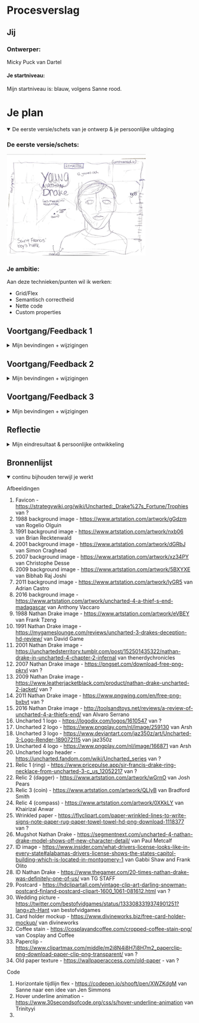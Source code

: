 # Procesverslag

## Jij

### Ontwerper:
Micky Puck van Dartel

#### Je startniveau:
Mijn startniveau is: blauw, volgens Sanne rood.





# Je plan

<details open>
  <summary>De eerste versie/schets van je ontwerp & je persoonlijke uitdaging</summary>

  ### De eerste versie/schets:
  <img src="readme-images/schets1.jpg" width="375px" alt="eerste versie/schets">


  ### Je ambitie:
  Aan deze technieken/punten wil ik werken:
  - Grid/Flex
  - Semantisch correctheid
  - Nette code
  - Custom properties

</details>




## Voortgang/Feedback 1

<details>
  <summary>Mijn bevindingen + wijzigingen</summary>

  ### Bevinding 1:
  <img src="readme-images/schets1.jpg" width="375px" alt="eerste schets">
  Jeremy leek het handig om ook de game te vermelden waar de Nathan Drake in voor komt en het jaartal.

  #### oplossing:
  Ik heb dit nog niet gecodeerd, maar ga ik zeker proberen.

  #### update:
  Ik heb het jaartal en de welke game het is op de cover gezet van elk jaartal, zodat je het meteen duidelijk ziet.

  ### Bevinding 2:
  Een parallax effect zou heel cool zijn om hier voor te gebruiken. Ook door de timeline rechts op de pagina.

  #### oplossing:
  Ik heb dit nog niet gecodeerd, maar ga ik zeker proberen. Een parallax was al mijn idee, maar Jeremy had ook aangegeven dat ik dan de timeline rechts ook mee zou kunnen bewegen.

  #### update:
  Dit idee heb ik niet meer toegepast, omdat ik mijn idee had veranderd. We mogen maar 1 pagina gebruiken en dit idee had is samen bedacht met nog een andere pagina waarin het goed zou werken. Toen Sanne de horizontale 'tijdlijn' liet zien, kreeg ik opeens ideeën om daar iets mee toen en dat heb ik dus uiteindelijk gedaan.

  ### Bevinding 3:
  <img src="readme-images/schets2.jpg" width="375px" alt="tweede schets">
  Omdat ik best weinig zou css'en en dat wel een doel is, zei Jeremy dat ik het kompas in css zou kunnen maken

  #### oplossing:
  Ik heb dit nog niet gecodeerd, maar ga ik zeker proberen te doen!

  #### update:
  Ik heb uiteindelijk geen kompas in mijn ontwerp gedaan. De wereldkaart viel weg en een kompas was überhaupt een extraatje.

  ### Bevinding 4:
  <img src="readme-images/ontwerp1.png" width="375px" alt="eerste eerste ontwerp">
  Sanne had aangegeven dat er maar 1 pagina mag zijn. Ik zou een popup kunnen gebruiken voor de 'tweede' pagina, maar dat leek mij niet heel handig, want ik wil dat de popup dan een soort pagina wordt en ik heb het idee dat dat veel te moeilijk zou worden.

  #### oplossing:
  Deze pagina haal ik weg. Het wordt nu alleen de pagina die je ziet in mijn eerste schets. Die is ook meer advanced.

  ### Bevinding 5:
  Jeremy gaf aan dat ik misschien deze pagina in het klein zou kunnen weergeven op de andere pagina, sinds deze wegvalt. Zodat je weet waar de Nathan Drake zich bevind in de timeline.

  #### oplossing:
  Ik heb dit nog niet gecodeerd, maar ga ik zeker proberen.

  #### update:
  Ik heb de wereldkaart uiteindelijk uit mijn ontwerp gelaten, omdat het dan veel te vol werd op de website. Ook vond ik het niet meer veel toevoegen voor de tijdlijn, omdat hij veel reist.

</details>




## Voortgang/Feedback 2

<details>
  <summary>Mijn bevindingen + wijzigingen</summary>

  ### Bevinding 1:
  <img src="readme-images/responsiveness.png" width="375px" alt="responsiveness ontwerp">
  De website is nog niet helemaal responsive. De jaartallen blijven erg groot en bij een erg klein scherm overlappen de onderdelen raar over elkaar. - Zara

  #### oplossing:
  Ik ga de jaartallen waarschijnlijk met een media query responsive maken. En ik ga mij niet heel erg focussen op kleinere schermen. Ik maak de website een beetje responsive, ook door tijd tekort.

  #### update:
  Ik heb de jaartallen nu iets kleiner gemaakt, waardoor het op kleinere schermen er iets beter uit ziet.

  ### Bevinding 2:
  <img src="readme-images/contrast1.png" width="375px" alt="contrast donkere achtergrond">
  <img src="readme-images/contrast2.png" width="375px" alt="contrast lichtere achtergrond">
  Voor de teksten moet ik letten op het contrast. - Zara

  #### oplossing:
  Ik heb het er ook met Sanne over gehad en ik ga nu een background toevoegen, voor beter contrast. Uncharted heeft 4 games met 4 verschillende menu stijlen. Ik ga die nu namaken en toevoegen aan de achtergrond van de tekst.

  #### update:
  Door tijd tekort en omdat het best lelijk eruit ziet. Heel inconsistent. Heb ik nu een Uncharted 1 stijl achtergrond gekozen voor de tekst om het contrast beter te maken. Ook heb ik een drop shadow toegevoegd aan de tekst. Dit is heel gebruikelijk voor Uncharted.

  ### Bevinding 3:
  Nog meer commentaar in de code weergeven. - Zara

  #### oplossing:
  Hier was ik nog niet aan toegekomen. Dit wilde ik zeker nog toepassen, niet alleen voor de voorwaarden maar ook voor mijzelf.

  ### Bevinding 4:
  Custom properties gebruiken. - Zara

  #### oplossing:
  Hier was ik nog niet aan toegekomen. Omdat het een voorwaarde is, moet ik dit nog even doen!

  ### Bevinding 5:
  Ik zou ook nog de game vermelden welke Nathan Drake in welke game voorkomt. - Zara

  #### oplossing:
  Ik heb het jaartal en de welke game het is op de cover gezet van elk jaartal, zodat je het meteen duidelijk ziet.

  ### Bevinding 6:
  Voor Sanne hoeft het niet perse, maar het is wel handig om nog voor een header te zorgen. Dit vind Google ook erg fijn.

  #### oplossing:
  Omdat de tijdlijn fullscreen is, vind ik het erg lelijk om nog ergens een header toe te voegen. Ik heb dit opgelost om de header na een paar seconde te laten verdwijnen nadat je op de website komt, zodat je wel weet waar de website over gaat.

  ### Bevinding 7:
  <img src="readme-images/mapjevoorbeeld1.png" width="375px" alt="mapje 1988">
  <img src="readme-images/mapjevoorbeeld2.png" width="375px" alt="mapje 1991">
  De mapjes met de tekst die verschijnen zijn misschien een beetje te groot. - Zara

  #### oplossing:
  Ik was al van plan het mapje wat kleiner te maken. De andere mapjes worden vervangen door andere voorwerpen.


</details>



## Voortgang/Feedback 3

<details>
  <summary>Mijn bevindingen + wijzigingen</summary>

  ### Bevinding 1:
  Nog even letten op toetsenbordnavigatie. - Ellen

  #### oplossing:
  Als ik genoeg tijd over heb, dan ga ik proberen dat toe te passen.


  ### Bevinding 2:
  Ik vind de tekst van de header onder het logo nog niet pakkend genoeg. - Mirte

  #### oplossing:
  Als ik tijd genoeg heb dan ga ik kijken of ik daar wat aan kan doen.

</details>




## Reflectie

<details>
  <summary>Mijn eindresultaat & persoonlijke ontwikkeling</summary>

  ### Je uitkomst - karakteristiek screenshot(s):
  <img src="readme-images/dummy-plaatje.jpg" width="375px" alt="final ontwerp">


  ### Dit ging goed/Heb ik geleerd:
  Korte omschrijving met plaatje(s)

  <img src="readme-images/dummy-plaatje.jpg" width="375px" alt="top">


  ### Dit was lastig/Is niet gelukt:
  Korte omschrijving met plaatje(s)

  <img src="readme-images/dummy-plaatje.jpg" width="375px" alt="bummer">
</details>


## Bronnenlijst

<details open>
<summary>continu bijhouden terwijl je werkt</summary>

Afbeeldingen
1. Favicon - https://strategywiki.org/wiki/Uncharted:_Drake%27s_Fortune/Trophies van ?
2. 1988 background image - https://www.artstation.com/artwork/gGdzm van Rogelio Olguin
3. 1991 background image - https://www.artstation.com/artwork/nxb06 van Brian Recktenwald
4. 2001 background image - https://www.artstation.com/artwork/dGRbJ van Simon Craghead
5. 2007 background image - https://www.artstation.com/artwork/xz34PY van Christophe Desse
6. 2009 background image - https://www.artstation.com/artwork/5BXYXE van Bibhab Raj Joshi
7. 2011 background image - https://www.artstation.com/artwork/lyGR5 van Adrian Castro
8. 2016 background image - https://www.artstation.com/artwork/uncharted-4-a-thief-s-end-madagascar van Anthony Vaccaro
9. 1988 Nathan Drake image - https://www.artstation.com/artwork/eVBEY van Frank Tzeng
10. 1991 Nathan Drake image - https://mygameslounge.com/reviews/uncharted-3-drakes-deception-hd-review/ van David Game
11. 2001 Nathan Drake image - https://unchartedsterritory.tumblr.com/post/152501435322/nathan-drake-in-uncharted-4-chapter-2-infernal van thenerdychronicles
12. 2007 Nathan Drake image - https://pngset.com/download-free-png-pkrvl van ?
13. 2009 Nathan Drake image - https://www.leatherjacketblack.com/product/nathan-drake-uncharted-2-jacket/ van ?
14. 2011 Nathan Drake image - https://www.pngwing.com/en/free-png-bxbvt van ?
15. 2016 Nathan Drake image - http://toolsandtoys.net/reviews/a-review-of-uncharted-4-a-thiefs-end/ van Alvaro Serrano
16. Uncharted 1 logo - https://logodix.com/logos/1610547 van ?
17. Uncharted 2 logo - https://www.pngplay.com/nl/image/259130 van Arsh
18. Uncharted 3 logo - https://www.deviantart.com/jaz350z/art/Uncharted-3-Logo-Render-189072115 van jaz350z
19. Uncharted 4 logo - https://www.pngplay.com/nl/image/166871 van Arsh
20. Uncharted logo header - https://uncharted.fandom.com/wiki/Uncharted_series van ?
21. Relic 1 (ring) - https://www.pricepulse.app/sir-francis-drake-ring-necklace-from-uncharted-3-c_us_12052217 van ?
22. Relic 2 (dagger) - https://www.artstation.com/artwork/wGrnO van Josh Pears
23. Relic 3 (coin) - https://www.artstation.com/artwork/QLlyB van Bradford Smith
24. Relic 4 (compass) - https://www.artstation.com/artwork/0XKkLY van Khairizal Anwar
25. Wrinkled paper - https://flyclipart.com/paper-wrinkled-lines-to-write-signs-note-paper-rug-paper-towel-towel-hd-png-download-1118377 van ?
26. Mugshot Nathan Drake - https://segmentnext.com/uncharted-4-nathan-drake-model-shows-off-new-character-detail/ van Paul Metcalf
27. ID image - https://www.insider.com/what-drivers-license-looks-like-in-every-state#alabamas-drivers-license-shows-the-states-capitol-building-which-is-located-in-montgomery-1 van Gabbi Shaw and Frank Olito
28. ID Nathan Drake - https://www.thegamer.com/20-times-nathan-drake-was-definitely-one-of-us/ van TG STAFF
29. Postcard - https://hdclipartall.com/vintage-clip-art-darling-snowman-postcard-finland-postcard-clipart-1600_1061-081612.html van ?
30. Wedding picture - https://twitter.com/bestofvidgames/status/1333083319374901251?lang=zh-Hant van bestofvidgames
31. Card holder mockup - https://www.divineworks.biz/free-card-holder-mockup/ van divineworks
32. Coffee stain - https://cosplayandcoffee.com/cropped-coffee-stain-png/ van Cosplay and Coffee
33. Paperclip - https://www.clipartmax.com/middle/m2i8N4i8H7i8H7m2_paperclip-png-download-paper-clip-png-transparent/ van ?
34. Old paper texture - https://wallpaperaccess.com/old-paper - van ?



Code
1. Horizontale tijdlijn flex - https://codepen.io/shooft/pen/XWZKdgM van Sanne naar een idee van Jen Simmons
2. Hover underline animation - https://www.30secondsofcode.org/css/s/hover-underline-animation van Trinityyi
3.

</details>
